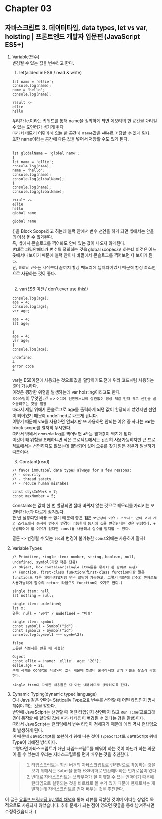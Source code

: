 # Chapter 03

## 자바스크립트 3. 데이터타입, data types, let vs var, hoisting | 프론트엔드 개발자 입문편 (JavaScript ES5+)

1. Variable(변수)<br>
   변경될 수 있는 값을 변수라고 한다.<br>

   1. let(added in ES6 / read & write)

   ```
   let name = 'ellie';
   console.log(name);
   name = 'hello';
   console.log(name);

   result ->
   ellie
   hello
   ```

   우리가 let이라는 키워드를 통해 name을 정의하게 되면 메모리의 한 공간을 가리킬 수 있는 포인터가 생기게 된다<br>따라서 메모리 어딘가에 있는 한 공간에 name값을 ellie로 저장할 수 있게 된다.<br>또한 name이라는 공간에 다른 값을 넣어서 저장할 수도 있게 된다.<br><br>

   ```
   let globalName = 'global name';
   {
   let name = 'ellie';
   console.log(name);
   name = 'hello';
   console.log(name);
   console.log(globalName);
   }
   console.log(name);
   console.log(globalName);

   result ->
   ellie
   hello
   global name

   global name
   ```

   {}을 Block Scope라고 하는데 블럭 안에서 변수 선언을 하게 되면 밖에서는 안을 더 이상 볼 수 없게된다.<br>즉, 밖에서 콘솔로그를 찍어봐도 안에 있는 값이 나오지 않게된다.<br>반대로 파일안에다가 변수를 정의하는 것을 global scope라고 하는데 이것은 어느곳에서나 보이기 때문에 블럭 안이나 바깥에서 콘솔로그를 찍어보면 다 보이게 된다.<br>단, `글로벌 변수`는 시작부터 끝까지 항상 메모리에 탑재되어있기 때문에 항상 최소한으로 사용하는 것이 좋다.<br><br>

   2. var(ES6 이전 / don't ever use this!)

   ```
   console.log(age);
   age = 4;
   console.log(age);
   var age;

   age = 4;
   let age;

   {
   age = 4;
   var age;
   }
   console.log(age);

   undefined
   4
   error code
   4
   ```

   var는 ES6이전에 사용되는 것으로 값을 할당하기도 전에 위의 코드처럼 사용하는 것이 가능하다.<br>이것은 굉장한 위험을 발생하는데 var hoisting이라고도 한다.<br>`호이스팅`이 무엇인가? => `어디에 선언했느냐에 상관없이 항상 제일 먼저 위로 선언을 끌어올려주는 것을 말함`<br>따라서 제일 위에서 콘솔로그로 age를 출력하게 되면 값이 할당되지 않았지만 선언이 되어있기 때문에 undefined로 나오게 됩니다.<br>이렇기 때문에 var를 사용하면 안되지만 또 사용하면 안되는 이유 중 하나는 var는 block scope를 철저히 무시한다.<br>따라서 밖에서 console.log를 찍어보면 `4`라는 결과값이 찍히게 된다.<br>이것이 왜 위험을 초래하냐면 작은 프로젝트에서는 간간히 사용가능하지만 큰 프로젝트에서는 선언하지도 않았는데 할당되어 있어 오류를 찾기 힘든 경우가 발생하기 때문이다.<br>

   3. Constant(read)<br>

   ```
   // favor immutabel data types always for a few reasons:
   // - security
   // - thread safety
   // - reduce human mistakes

   const daysInWeek = 7;
   const maxNumber = 5;
   ```

   Constants는 값이 한 번 할당되면 절대 바뀌지 않는 것으로 메모리를 가리키는 포인터가 let과 다르게 잠겨있다.<br>한 번 설정되면 바꿀 수 없기 때문에 좋은 점은 `보안상의 이유` + `프로세스 안의 여러 개의 스레드에서 동시에 변수가 변경이 가능한데 동시에 값을 변경한다는 것은 위험하다.` + `변경되어야 할 이유가 없다면 const를 사용해서 실수를 방지할 수 있다.`<br>

   결론 -> 변경될 수 있는 `let`과 변경이 불가능한 `const`외에는 사용하지 말자!<br>

2. Variable Types<br>

   ```
   // Primitive, single item: number, string, boolean, null, undefined, symbol(가장 작은 단위)
   // Object, box container(single itme들을 묶어서 한 단위로 표현)
   // Function, first-class function(first-class function이란 말은 function도 다른 데이터타입처럼 변수 할당이 가능하고, 그렇기 때문에 함수의 인자로도 사용가능하며 함수의 return 타입으로 function이 오기도 한다.)

   single item: null
   let nothing = null;

   single item: undefined;
   let x;
   결론: null = "공익" / undefined = "미필"

   single item: symbol
   const symbol1 = Symbol("id");
   const symbol2 = Symbol("id");
   console.log(symbol1 === symbol2);

   false
   고유한 식별자를 만들 때 사용함

   Object
   const ellie = {name: 'ellie', age: '20'};
   ellie.age = 21;
   객체 자체는 const로 지정되어 있기 때문에 변경이 불가하지만 안의 키들을 참조가 가능하다.

   single item의 자세한 내용들은 다 아는 내용이므로 생략하도록 한다.
   ```

3. Dynamic Typing(dynamic typed language)<br>
   C나 Java 같은 언어는 Statically Type으로 변수를 선언할 때 어떤 타입인지 명시해줘야 하는 것을 말한다.<br>반면에 JavaSciprt는 선언할 때 어떤 타입인지 선언하지 않고 `Run Time`(프로그래밍이 동작할 때 할당된 값에 따라서 타입이 변경될 수 있다는 것을 말함)이다.<br>따라서 JavaScript는 런타임에서 변수 타입이 정해지기 때문에 에러 역시 런타임으로 발생하게 된다.<br>이 때문에 JavaScript를 보완하기 위해 나온 것이 `TypeScript`로 JavaScript 위에 Type이 더해진 방식이다.<br>그렇다면 자바스크립트가 아닌 타입스크립트를 배워야 하는 것이 아닌가 하는 의문이 들 수 있는데 우리는 자바스크립트를 먼저 배우는 것을 추천한다.<br>

   > 1. 타입스크립트는 최신 버전의 자바스크립트로 런타임으로 작동하는 것을 보기 위해서는 Babel을 통해 ES6이하로 변환해야하는 번거로움이 있다<br>
   > 2. 반대로 자바스크립트는 브라우저가 잘 이해할 수 있는 언어이기 때문에 런타임으로 실행되는 것을 바로바로 볼 수가 있기 때문에 현재로서는 개발하는데 자바스크립트를 먼저 배우는 것을 추천한다.

이 글은 [유튜브 드림코딩 by 엘리 채널](https://www.youtube.com/watch?v=OCCpGh4ujb8&list=PLv2d7VI9OotTVOL4QmPfvJWPJvkmv6h-2&index=3)을 통해 리뷰를 작성한 것이며 어떠한 상업적 목적으로도 사용되지 않았습니다. 추후 문제가 되는 점이 있으면 댓글을 통해 남겨주시면 수정하겠습니다 :)
